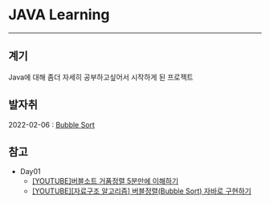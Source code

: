 # JAVA Learning 
------------

## 계기
Java에 대해 좀더 자세히 공부하고싶어서 시작하게 된 프로젝트

## 발자취
2022-02-06 : [Bubble Sort](https://github.com/applan/Learning/tree/main/day01)


## 참고 
* Day01 
	* [\[YOUTUBE\]버블소트 거품정렬 5분만에 이해하기](https://youtu.be/RCnyz-Bfkmc)
	* [\[YOUTUBE\]\[자료구조 알고리즘\] 버블정렬(Bubble Sort) 자바로 구현하기](https://youtu.be/YbsQiiubO74)

